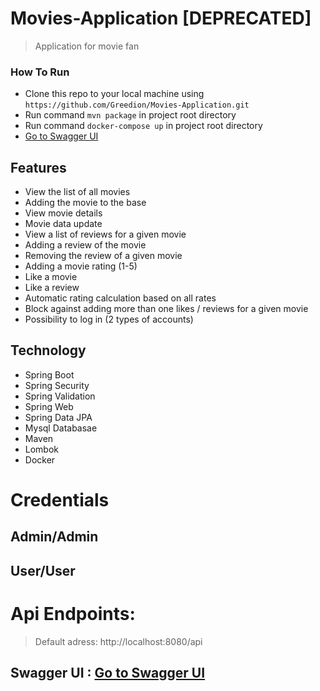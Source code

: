 
# Movies-Application [DEPRECATED] 

> Application for movie fan

### How To Run

- Clone this repo to your local machine using `https://github.com/Greedion/Movies-Application.git`
- Run command `mvn package` in project root directory
- Run command `docker-compose up` in project root directory
- [Go to Swagger UI](http://localhost:8080/swagger-ui.html)

## Features
- View the list of all movies
- Adding the movie to the base
- View movie details
- Movie data update
- View a list of reviews for a given movie
- Adding a review of the movie
- Removing the review of a given movie
- Adding a movie rating (1-5)
- Like a movie
- Like a review
- Automatic rating calculation based on all rates
- Block against adding more than one likes / reviews for a given movie
- Possibility to log in (2 types of accounts)

## Technology
 - Spring Boot
 - Spring Security
 - Spring Validation
 - Spring Web
 - Spring Data JPA
 - Mysql Databasae
 - Maven
 - Lombok
 - Docker
  
 # Credentials
 ## Admin/Admin
 ## User/User
 # Api Endpoints: 
> Default adress: http://localhost:8080/api
## Swagger UI : [Go to Swagger UI](http://localhost:8080/swagger-ui.html)








